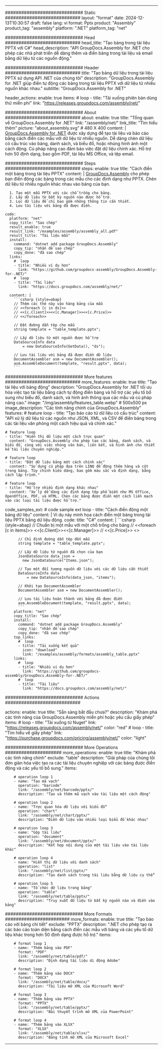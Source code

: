 



---
############################# Static ############################
layout: "format"
date:  2024-12-13T10:30:57
draft: false
lang: vi
format: Pptx
product: "Assembly"
product_tag: "assembly"
platform: ".NET"
platform_tag: "net"

############################# Head ############################
head_title: "Tạo bảng trong tài liệu PPTX với C#"
head_description: "API GroupDocs.Assembly for .NET cho phép các nhà phát triển dễ dàng thêm và điền bảng trong tài liệu và email bằng dữ liệu từ các nguồn động."

############################# Header ############################
title: "Tạo bảng dữ liệu trong tài liệu PPTX sử dụng API .NET của chúng tôi" 
description: "GroupDocs.Assembly for .NET giúp điền tự động các bảng trong tài liệu PPTX với dữ liệu từ nhiều nguồn khác nhau."
subtitle: "GroupDocs.Assembly for .NET" 

header_actions:
  enable: true
  items:
    #  loop
    - title: "Tải xuống phiên bản dùng thử miễn phí"
      link: "https://releases.groupdocs.com/assembly/net/"
      
############################# About ############################
about:
    enable: true
    title: "Tổng quan về GroupDocs.Assembly for .NET"
    link: "/assembly/net/"
    link_title: "Tìm hiểu thêm"
    picture: "about_assembly.svg" # 480 X 400
    content: |
       [GroupDocs.Assembly for .NET](/assembly/net/) được xây dựng để tạo tài liệu và báo cáo bằng cách điền các mẫu với dữ liệu từ nhiều nguồn. Dễ dàng chèn dữ liệu có cấu trúc vào bảng, danh sách, và biểu đồ, hoặc nhúng hình ảnh một cách động. Cú pháp nâng cao đảm bảo việc đặt dữ liệu chính xác. Hỗ trợ hơn 50 định dạng, bao gồm PDF, tài liệu MS Office, và tệp email.

############################# Steps ############################
steps:
    enable: true
    title: "Cách điền một bảng trong tài liệu PPTX"
    content: |
      [GroupDocs.Assembly](/assembly/net/) cho phép bạn điền động các bảng trong các mẫu cho các định dạng như PPTX. Chèn dữ liệu từ nhiều nguồn khác nhau vào bảng của bạn.
      
      1. Tạo một mẫu PPTX với các chỗ trống cho bảng.
      2. Lấy dữ liệu từ bất kỳ nguồn nào được hỗ trợ.
      3. Lọc dữ liệu để chỉ bao gồm những thông tin cần thiết.
      4. Lưu tài liệu với bảng đã được điền.
   
    code:
      platform: "net"
      copy_title: "Sao chép"
      result_enable: true
      result_link: "/examples/assembly/assembly_all.pdf"
      result_title: "Tài liệu mẫu"
      install:
        command: "dotnet add package GroupDocs.Assembly"
        copy_tip: "nhấn để sao chép"
        copy_done: "đã sao chép"
      links:
        #  loop
        - title: "Nhiều ví dụ hơn"
          link: "https://github.com/groupdocs-assembly/GroupDocs.Assembly-for-.NET/"
        #  loop
        - title: "Tài liệu"
          link: "https://docs.groupdocs.com/assembly/net/"
          
      content: |
        ```csharp {style=abap}
        // Thêm các thẻ này vào hàng bảng của mẫu
        // <<foreach [c in ds]>>
        // <<[c.Client]>><<[c.Manager]>><<[c.Price]>>
        // <</foreach>>

        // Đặt đường dẫn tệp cho mẫu
        string template = "table_template.pptx";

        // Lấy dữ liệu từ một nguồn được hỗ trợ
        DataSourceInfo data 
            = new DataSourceInfo(GetData(), "ds");

        // Lưu tài liệu với bảng đã được điền dữ liệu
        DocumentAssembler asm = new DocumentAssembler();
        asm.AssembleDocument(template, "result.pptx", data);
        ```            

############################# More features ############################
more_features:
  enable: true
  title: "Tạo tài liệu với bảng động"
  description: "GroupDocs.Assembly for .NET tối ưu hóa việc tạo tài liệu bằng cách tự động điền bảng và hỗ trợ các yếu tố bổ sung như biểu đồ, danh sách, và hình ảnh thông qua các mẫu và cú pháp nâng cao."
  image: "/img/assembly/features_table.webp" # 500x500 px
  image_description: "Các tính năng chính của GroupDocs.Assembly"
  features:
    # feature loop
    - title: "Tạo báo cáo từ dữ liệu có cấu trúc"
      content: "API xử lý dữ liệu từ các nguồn như JSON, XML, và CSV để điền bảng trong các tài liệu văn phòng một cách hiệu quả và chính xác."

    # feature loop
    - title: "Hiển thị dữ liệu một cách trực quan"
      content: "GroupDocs.Assembly cho phép tạo các bảng, danh sách, và biểu đồ, cùng với việc nhúng văn bản, liên kết, và hình ảnh cho thiết kế tài liệu chuyên nghiệp."

    # feature loop
    - title: "Đặt dữ liệu bảng một cách chính xác"
      content: "Sử dụng cú pháp dựa trên LINQ để động thêm hàng và cột trong bảng. Tùy chỉnh kiểu dáng, bao gồm màu sắc và định dạng, bằng cách lập trình."

    # feature loop
    - title: "Hỗ trợ nhiều định dạng khác nhau"
      content: "Xử lý dễ dàng các định dạng tệp phổ biến như MS Office, OpenOffice, PDF, và HTML. Chèn các bảng được điền một cách liền mạch vào các loại tài liệu được hỗ trợ."
      
  code_samples_ext:
    # code sample ext loop
    - title: "Cách điền động một bảng dữ liệu"
      content: |
        Ví dụ này minh họa cách điền một bảng trong tài liệu PPTX bằng dữ liệu động.
      code:
        title: "C#"
        content: |
          ```csharp {style=abap}
          // Chuẩn bị một mẫu với một chỗ trống cho bảng
          // <<foreach [c in items]>> <<[c.Client]>><<[c.Manager]>>
          // <<[c.Price]>> <</foreach>>

          // Chỉ định đường dẫn tệp đến mẫu
          string template = "table_template.pptx";

          // Lấy dữ liệu từ nguồn đã chọn của bạn
          JsonDataSource data_json = 
            new JsonDataSource("Items.json");

          // Tạo một đối tượng nguồn dữ liệu với các dữ liệu cần thiết
          DataSourceInfo data 
              = new DataSourceInfo(data_json, "items");

          // Khởi tạo DocumentAssembler
          DocumentAssembler asm = new DocumentAssembler();

          // Lưu tài liệu hoàn thành với bảng đã được điền
          asm.AssembleDocument(template, "result.pptx", data);
          ```
        platform: "net"
        copy_title: "Sao chép"
        install:
          command: "dotnet add package GroupDocs.Assembly"
          copy_tip: "nhấn để sao chép"
          copy_done: "đã sao chép"
        top_links:
          #  loop
          - title: "Tải xuống kết quả"
            icon: "download"
            link: "/examples/assembly/formats/assembly_table.pptx"
        links:
          #  loop
          - title: "Nhiều ví dụ hơn"
            link: "https://github.com/groupdocs-assembly/GroupDocs.Assembly-for-.NET/"
          #  loop
          - title: "Tài liệu"
            link: "https://docs.groupdocs.com/assembly/net/"
            

            


############################# Actions ############################

actions:
  enable: true
  title: "Sẵn sàng bắt đầu chưa?"
  description: "Khám phá các tính năng của GroupDocs.Assembly miễn phí hoặc yêu cầu giấy phép"
  items:
    #  loop
    - title: "Tải xuống từ Nuget"
      link: "https://releases.groupdocs.com/assembly/net/"
      color: "red"
        #  loop
    - title: "Tìm hiểu về giấy phép"
      link: "https://purchase.groupdocs.com/pricing/assembly/net/"
      color: "light"


############################# More Operations #####################
more_operations:
    enable: true
    title: "Khám phá các tính năng chính"
    exclude: "table"
    description: "Giải pháp của chúng tôi đơn giản hóa việc tạo ra các tài liệu chuyên nghiệp với các bảng được điền động và các yếu tố bổ sung."
    items: 
          
        # operation loop 1
        - name: "Tạo mã vạch"
          operation: "barcode"
          link: "/assembly/net/barcode/pptx/"
          description: "Tạo và thêm mã vạch vào tài liệu một cách động"

        # operation loop 2
        - name: "Trực quan hóa dữ liệu với biểu đồ"
          operation: "chart"
          link: "/assembly/net/chart/pptx/"
          description: "Điền dữ liệu vào nhiều loại biểu đồ khác nhau"

        # operation loop 3
        - name: "Gộp tài liệu"
          operation: "document"
          link: "/assembly/net/document/pptx/"
          description: "Kết hợp nội dung của một tài liệu vào tài liệu khác"

        # operation loop 4
        - name: "Hiển thị dữ liệu với danh sách"
          operation: "list"
          link: "/assembly/net/list/pptx/"
          description: "Tạo danh sách trong tài liệu bằng dữ liệu cụ thể"

        # operation loop 5
        - name: "Tổ chức dữ liệu trong bảng"
          operation: "table"
          link: "/assembly/net/table/pptx/"
          description: "Truy xuất dữ liệu từ bất kỳ nguồn nào và điền vào bảng"
         
          
############################# More Formats ########################
more_formats:
    enable: true
    title: "Tạo báo cáo với bảng chi tiết"
    exclude: "PPTX"
    description: ".NET cho phép tạo ra các báo cáo toàn diện bằng cách điền các mẫu với bảng và các yếu tố dữ liệu khác trong hơn 50 định dạng được hỗ trợ."
    items: 
          
        # format loop 1
        - name: "Thêm bảng vào PDF"
          format: "PDF"
          link: "/assembly/net/table/pdf/"
          description: "Định dạng tài liệu di động Adobe"
          
        # format loop 2
        - name: "Thêm bảng vào DOCX"
          format: "DOCX"
          link: "/assembly/net/table/docx/"
          description: "Tài liệu mở XML của Microsoft Word"
          
        # format loop 3
        - name: "Thêm bảng vào PPTX"
          format: "PPTX"
          link: "/assembly/net/table/pptx/"
          description: "Bài thuyết trình mở XML của PowerPoint"
          
        # format loop 4
        - name: "Thêm bảng vào XLSX"
          format: "XLSX"
          link: "/assembly/net/table/xlsx/"
          description: "Bảng tính mở XML của Microsoft Excel"


          

---